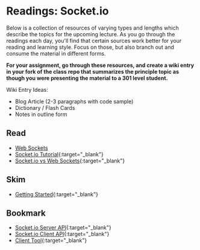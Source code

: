 # Readings: Socket.io

Below is a collection of resources of varying types and lengths which describe the topics for the upcoming lecture.  As you go through the readings each day, you'll find that certain sources work better for your reading and learning style. Focus on those, but also branch out and consume the material in different forms.

**For your assignment, go through these resources, and create a wiki entry in your fork of the class repo that summarizes the principle topic as though you were presenting the material to a 301 level student.**

Wiki Entry Ideas:
* Blog Article (2-3 paragraphs with code sample)
* Dictionary / Flash Cards
* Notes in outline form

## Read
* [Web Sockets](https://en.wikipedia.org/wiki/WebSocket)
* [Socket.io Tutorial](https://www.tutorialspoint.com/socket.io/){:target="_blank"}
* [Socket.io vs Web Sockets](https://www.educba.com/websocket-vs-socket-io/){:target="_blank"}

## Skim
* [Getting Started](https://socket.io/docs/){:target="_blank"}

## Bookmark
* [Socket.io Server API](https://socket.io/docs/server-api){:target="_blank"}
* [Socket.io Client API](https://socket.io/docs/client-api){:target="_blank"}
* [Client Tool](https://amritb.github.io/socketio-client-tool/){:target="_blank"}



